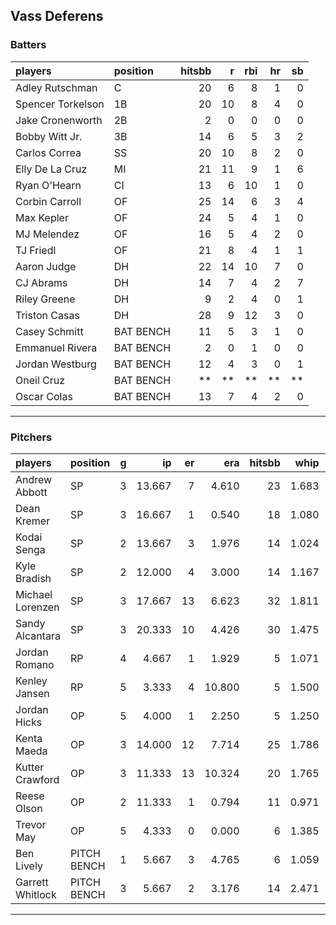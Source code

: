 ## Vass Deferens

### Batters

 
|players           |position  | hitsbb|  r| rbi| hr| sb| 
|:-----------------|:---------|------:|--:|---:|--:|--:| 
|Adley Rutschman   |C         |     20|  6|   8|  1|  0| 
|Spencer Torkelson |1B        |     20| 10|   8|  4|  0| 
|Jake Cronenworth  |2B        |      2|  0|   0|  0|  0| 
|Bobby Witt Jr.    |3B        |     14|  6|   5|  3|  2| 
|Carlos Correa     |SS        |     20| 10|   8|  2|  0| 
|Elly De La Cruz   |MI        |     21| 11|   9|  1|  6| 
|Ryan O'Hearn      |CI        |     13|  6|  10|  1|  0| 
|Corbin Carroll    |OF        |     25| 14|   6|  3|  4| 
|Max Kepler        |OF        |     24|  5|   4|  1|  0| 
|MJ Melendez       |OF        |     16|  5|   4|  2|  0| 
|TJ Friedl         |OF        |     21|  8|   4|  1|  1| 
|Aaron Judge       |DH        |     22| 14|  10|  7|  0| 
|CJ Abrams         |DH        |     14|  7|   4|  2|  7| 
|Riley Greene      |DH        |      9|  2|   4|  0|  1| 
|Triston Casas     |DH        |     28|  9|  12|  3|  0| 
|Casey Schmitt     |BAT BENCH |     11|  5|   3|  1|  0| 
|Emmanuel Rivera   |BAT BENCH |      2|  0|   1|  0|  0| 
|Jordan Westburg   |BAT BENCH |     12|  4|   3|  0|  1| 
|Oneil Cruz        |BAT BENCH |     **| **|  **| **| **| 
|Oscar Colas       |BAT BENCH |     13|  7|   4|  2|  0| 


* * *

### Pitchers

 
|players          |position    |  g|     ip| er|    era| hitsbb|  whip| so|  w| sv| 
|:----------------|:-----------|--:|------:|--:|------:|------:|-----:|--:|--:|--:| 
|Andrew Abbott    |SP          |  3| 13.667|  7|  4.610|     23| 1.683| 16|  0|  0| 
|Dean Kremer      |SP          |  3| 16.667|  1|  0.540|     18| 1.080| 15|  1|  0| 
|Kodai Senga      |SP          |  2| 13.667|  3|  1.976|     14| 1.024| 22|  0|  0| 
|Kyle Bradish     |SP          |  2| 12.000|  4|  3.000|     14| 1.167| 14|  2|  0| 
|Michael Lorenzen |SP          |  3| 17.667| 13|  6.623|     32| 1.811| 10|  1|  0| 
|Sandy Alcantara  |SP          |  3| 20.333| 10|  4.426|     30| 1.475| 10|  1|  0| 
|Jordan Romano    |RP          |  4|  4.667|  1|  1.929|      5| 1.071|  5|  1|  1| 
|Kenley Jansen    |RP          |  5|  3.333|  4| 10.800|      5| 1.500|  2|  0|  0| 
|Jordan Hicks     |OP          |  5|  4.000|  1|  2.250|      5| 1.250|  2|  1|  1| 
|Kenta Maeda      |OP          |  3| 14.000| 12|  7.714|     25| 1.786| 12|  0|  0| 
|Kutter Crawford  |OP          |  3| 11.333| 13| 10.324|     20| 1.765| 13|  0|  0| 
|Reese Olson      |OP          |  2| 11.333|  1|  0.794|     11| 0.971| 11|  1|  0| 
|Trevor May       |OP          |  5|  4.333|  0|  0.000|      6| 1.385|  4|  0|  5| 
|Ben Lively       |PITCH BENCH |  1|  5.667|  3|  4.765|      6| 1.059|  5|  0|  0| 
|Garrett Whitlock |PITCH BENCH |  3|  5.667|  2|  3.176|     14| 2.471|  6|  0|  0| 


* * *


